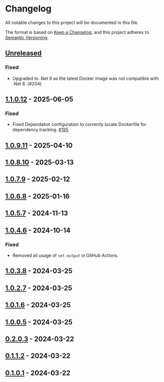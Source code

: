 # Changelog

All notable changes to this project will be documented in this file.

The format is based on [Keep a Changelog](https://keepachangelog.com/en/1.0.0/),
and this project adheres to [Semantic Versioning](https://semver.org/spec/v2.0.0.html).

## [Unreleased]

### Fixed

- Upgraded to .Net 9 as the latest Docker image was not compatible with .Net 8. (#204)

## [1.1.0.12] - 2025-06-05

### Fixed

- Fixed Dependabot configuration to correctly locate Dockerfile for dependency tracking. [#195](https://github.com/Afterlife-Guide/SemVer.Action/issues/195)

## [1.0.9.11] - 2025-04-10

## [1.0.8.10] - 2025-03-13

## [1.0.7.9] - 2025-02-12

## [1.0.6.8] - 2025-01-16

## [1.0.5.7] - 2024-11-13

## [1.0.4.6] - 2024-10-14

### Fixed

- Removed all usage of `set-output` in GitHub Actions.

## [1.0.3.8] - 2024-03-25

## [1.0.2.7] - 2024-03-25

## [1.0.1.6] - 2024-03-25

## [1.0.0.5] - 2024-03-25

## [0.2.0.3] - 2024-03-22

## [0.1.1.2] - 2024-03-22

## [0.1.0.1] - 2024-03-22

[unreleased]: https://github.com/Afterlife-Guide/SemVer.Action/compare/1.1.0.12...HEAD
[1.1.0.12]: https://github.com/Afterlife-Guide/SemVer.Action/compare/1.0.9.11...1.1.0.12
[1.0.9.11]: https://github.com/Afterlife-Guide/SemVer.Action/compare/1.0.8.10...1.0.9.11
[1.0.8.10]: https://github.com/Afterlife-Guide/SemVer.Action/compare/1.0.7.9...1.0.8.10
[1.0.7.9]: https://github.com/Afterlife-Guide/SemVer.Action/compare/1.0.6.8...1.0.7.9
[1.0.6.8]: https://github.com/Afterlife-Guide/SemVer.Action/compare/1.0.5.7...1.0.6.8
[1.0.5.7]: https://github.com/Afterlife-Guide/SemVer.Action/compare/1.0.4.6...1.0.5.7
[1.0.4.6]: https://github.com/Afterlife-Guide/SemVer.Action/compare/1.0.3.8...1.0.4.6
[1.0.3.8]: https://github.com/Afterlife-Guide/SemVer.Action/compare/1.0.2.7...1.0.3.8
[1.0.2.7]: https://github.com/Afterlife-Guide/SemVer.Action/compare/1.0.1.6...1.0.2.7
[1.0.1.6]: https://github.com/Afterlife-Guide/SemVer.Action/compare/1.0.0.5...1.0.1.6
[1.0.0.5]: https://github.com/Afterlife-Guide/SemVer.Action/compare/0.2.0.3...1.0.0.5
[0.2.0.3]: https://github.com/Afterlife-Guide/SemVer.Action/compare/0.1.1.2...0.2.0.3
[0.1.1.2]: https://github.com/Afterlife-Guide/SemVer.Action/compare/0.1.0.1...0.1.1.2
[0.1.0.1]: https://github.com/Afterlife-Guide/SemVer.Action/compare/4504613496b5d76d18531a4c41b3b88d241c41c2...0.1.0.1
